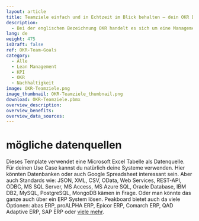 ```yaml
---
layout: article
title: Teamziele einfach und in Echtzeit im Blick behalten – dein OKR Dashboard zur Mitarbeitermotivation
description: 
  - Bei der englischen Bezeichnung OKR handelt es sich um eine Management Methode, die die Ziele eines einzelnen Mitarbeiters mit den Unternehmenszielen verbindet. Dieses Template zeigt bis zu vier Objectives und je drei Key Results an. Hierfür werden die Daten aus einer Excel Tabelle geladen, die aber auch durch eine andere Datenquelle, wie z.B. Google Spreadsheet ersetzt werden kann. Durch die transparente Darstellung der Aufgaben und die Messbarkeit ihres Fortschritts erkennen deine Mitarbeiter, dass sie aktiv zum Erfolg des Unternehmens beitragen und werden so nachhaltig motiviert. Jetzt herunterladen und ganz nach den Bedürfnissen deines Teams individualisieren.
lang: de
weight: 475
isDraft: false
ref: OKR-Team-Goals
category:
  - Alle
  - Lean Management
  - KPI
  - OKR
  - Nachhaltigkeit
image: OKR-Teamziele.png
image_thumbnail: OKR-Teamziele_thumbnail.png
download: OKR-Teamziele.pbmx
overview_description:
overview_benefits:
overview_data_sources:
---
```

# mögliche datenquellen
Dieses Template verwendet eine Microsoft Excel Tabelle als Datenquelle. Für deinen Use Case kannst du natürlich deine Systeme verwenden. Hier könnten Datenbanken oder auch Google Spreadsheet interessant sein. Aber auch Standards wie: JSON, XML, CSV, OData, Web Services, REST-API, ODBC, MS SQL Server, MS Access, MS Azure SQL, Oracle Database, IBM DB2, MySQL, PostgreSQL, MongoDB kämen in Frage. Oder man könnte das ganze auch über ein ERP System lösen. Peakboard bietet auch da viele Optionen: abas ERP, proALPHA ERP, Epicor ERP, Comarch ERP, QAD Adaptive ERP, SAP ERP oder [viele mehr](https://peakboard.com/schnittstellen/).

